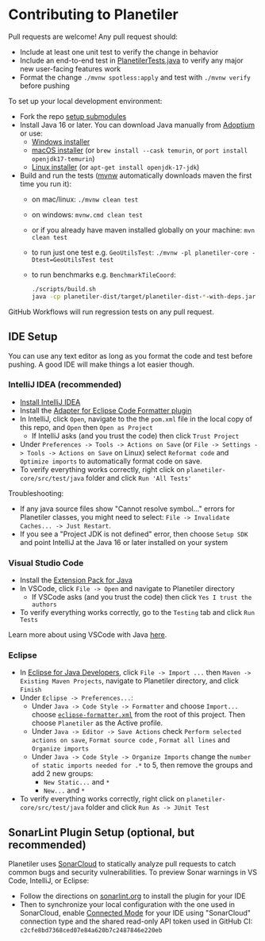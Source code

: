 # Contributing to Planetiler

Pull requests are welcome! Any pull request should:

- Include at least one unit test to verify the change in behavior
- Include an end-to-end test
  in [PlanetilerTests.java](planetiler-core/src/test/java/com/onthegomap/planetiler/PlanetilerTests.java)
  to verify any major new user-facing features work
- Format the change `./mvnw spotless:apply` and test with `./mvnw verify` before pushing

To set up your local development environment:

- Fork the repo [setup submodules](README.md#git-submodules)
- Install Java 16 or later. You can download Java manually from [Adoptium](https://adoptium.net/installation.html) or
  use:
  - [Windows installer](https://adoptium.net/installation.html#windows-msi)
  - [macOS installer](https://adoptium.net/installation.html#macos-pkg) (or `brew install --cask temurin`,
    or `port install openjdk17-temurin`)
  - [Linux installer](https://adoptium.net/installation/linux/) (or `apt-get install openjdk-17-jdk`)
- Build and run the tests ([mvnw](https://github.com/takari/maven-wrapper) automatically downloads maven the first time
  you run it):
  - on mac/linux: `./mvnw clean test`
  - on windows: `mvnw.cmd clean test`
  - or if you already have maven installed globally on your machine: `mvn clean test`
  - to run just one test e.g. `GeoUtilsTest`: `./mvnw -pl planetiler-core -Dtest=GeoUtilsTest test`
  - to run benchmarks e.g. `BenchmarkTileCoord`:

    ```sh
    ./scripts/build.sh
    java -cp planetiler-dist/target/planetiler-dist-*-with-deps.jar com.onthegomap.planetiler.benchmarks.BenchmarkTileCoord
    ```

GitHub Workflows will run regression tests on any pull request.

## IDE Setup

You can use any text editor as long as you format the code and test before pushing. A good IDE will make things a lot
easier though.

### IntelliJ IDEA (recommended)

- [Install IntelliJ IDEA](https://www.jetbrains.com/help/idea/installation-guide.html)
- Install
  the [Adapter for Eclipse Code Formatter plugin](https://plugins.jetbrains.com/plugin/6546-adapter-for-eclipse-code-formatter)
- In IntelliJ, click `Open`, navigate to the the `pom.xml` file in the local copy of this repo, and `Open`
  then `Open as Project`
  - If IntelliJ asks (and you trust the code) then click `Trust Project`
- Under `Preferences -> Tools -> Actions on Save` (or `File -> Settings -> Tools -> Actions on Save` on Linux)
  select `Reformat code` and `Optimize imports` to automatically format code on save.
- To verify everything works correctly, right click on `planetiler-core/src/test/java` folder and
  click `Run 'All Tests'`

Troubleshooting:

- If any java source files show "Cannot resolve symbol..." errors for Planetiler classes, you might need to
  select: `File -> Invalidate Caches... -> Just Restart`.
- If you see a "Project JDK is not defined" error, then choose `Setup SDK` and point IntelliJ at the Java 16 or later
  installed on your system

### Visual Studio Code

- Install the [Extension Pack for Java](https://marketplace.visualstudio.com/items?itemName=vscjava.vscode-java-pack)
- In VSCode, click `File -> Open` and navigate to Planetiler directory
  - If VSCode asks (and you trust the code) then click `Yes I trust the authors`
- To verify everything works correctly, go to the `Testing` tab and click `Run Tests`

Learn more about using VSCode with Java [here](https://code.visualstudio.com/docs/languages/java).

### Eclipse

- In [Eclipse for Java Developers](https://www.eclipse.org/downloads/packages/), click `File -> Import ...`
  then `Maven -> Existing Maven Projects`, navigate to Planetiler directory, and click `Finish`
- Under `Eclipse -> Preferences...`:
  - Under `Java -> Code Style -> Formatter` and choose `Import...`
    choose [`eclipse-formatter.xml`](eclipse-formatter.xml) from the root of this project. Then choose `Planetiler` as
    the Active profile.
  - Under `Java -> Editor -> Save Actions` check `Perform selected actions on save`, `Format source code`
    , `Format all lines` and `Organize imports`
  - Under `Java -> Code Style -> Organize Imports` change the `number of static imports needed for .*` to 5, then remove
    the groups and add 2 new groups:
    - `New Static...` and `*`
    - `New...` and `*`
- To verify everything works correctly, right click on `planetiler-core/src/test/java` folder and
  click `Run As -> JUnit Test`

## SonarLint Plugin Setup (optional, but recommended)

Planetiler uses [SonarCloud](https://sonarcloud.io/project/overview?id=onthegomap_planetiler) to statically analyze pull
requests to catch common bugs and security vulnerabilities. To preview Sonar warnings in VS Code, IntelliJ, or Eclipse:

- Follow the directions on [sonarlint.org](https://www.sonarlint.org/) to install the plugin for your IDE
- Then to synchronize your local configuration with the one used in SonarCloud,
  enable [Connected Mode](https://www.sonarlint.org/bring-your-team-on-board) for your IDE using "SonarCloud"
  connection type and the shared read-only API token used in GitHub CI: `c2cfe8bd7368ced07e84a620b7c2487846e220eb`

